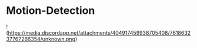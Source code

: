 # Motion-Detection
!(https://media.discordapp.net/attachments/404917459938705408/761863237767266354/unknown.png)
